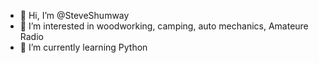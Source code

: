 - 👋 Hi, I’m @SteveShumway
- 👀 I’m interested in woodworking, camping, auto mechanics, Amateure Radio
- 🌱 I’m currently learning Python

<!---
SteveShumway/SteveShumway is a ✨ special ✨ repository because its `README.md` (this file) appears on your GitHub profile.
You can click the Preview link to take a look at your changes.
--->
